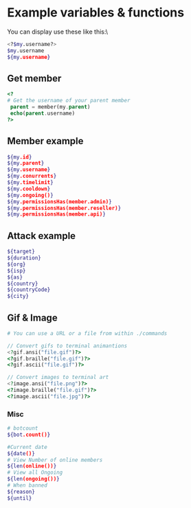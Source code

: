 # Example variables & functions
You can display use these like this:\
```sh
<?$my.username?>
$my.username
${my.username}
```
## Get member
```php
<?
# Get the username of your parent member
 parent = member(my.parent)
 echo(parent.username)
?>
```
## Member example
```sh
${my.id}
${my.parent}
${my.username}
${my.conurrents}
${my.timelimit}
${my.cooldown}
${my.ongoing()}
${my.permissionsHas(member.admin)}
${my.permissionsHas(member.reseller)}
${my.permissionsHas(member.api)}
```
## Attack example
```sh
${target}
${duration}
${org}
${isp}
${as}
${country}
${countryCode}
${city}
```
## Gif & Image
```php
# You can use a URL or a file from within ./commands

// Convert gifs to terminal animantions
<?gif.ansi("file.gif")?>
<?gif.braille("file.gif")?>
<?gif.ascii("file.gif")?>

// Convert images to terminal art
<?image.ansi("file.png")?>
<?image.braille("file.gif")?>
<?image.ascii("file.jpg")?>

```
### Misc
```sh
# botcount
${bot.count()}

#Current date
${date()}
# View Number of online members
${len(online())}
# View all Ongoing
${len(ongoing())}
# When banned
${reason}
${until}
```
